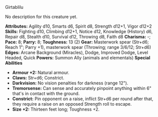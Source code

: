 Girtablilu

No description for this creature yet.

**Attributes:** Agility d10, Smarts d6, Spirit d8, Strength d12+1, Vigor
d12+2
**Skills:** Fighting d10, Climbing d12+1, Notice d12, Knowledge
(History) d6, Repair d8, Stealth d10, Survival d12, Throwing d8, Faith
d8
**Charisma:** -; **Pace:** 8; **Parry:** 8; **Toughness:** 13 (2)
**Gear:** Masterwork spear (Str+d6; Reach 1"; Parry +1), masterwork
spear (Throwing; range 3/6/12; Str+d6)
**Edges:** Arcane Background (Miracles), Dodge, Improved Dodge, Level
Headed, Quick
**Powers:** Summon Ally (animals and elementals)
**Special Abilities**
- **Armour +2:** Natural armour.
- **Claws:** Str+d6; Constrict.
- **Darkvision:** No vision penalties for darkness (range 12").
- **Tremorsense:** Can sense and accurately pinpoint anything within 6"
that's in contact with the ground.
- **Constrict:** Pin opponent on a raise, inflict Str+d6 per round after
that, they require a raise on an opposed Strength roll to escape.
- **Size +2:** Thirteen feet long; Toughness +2.

